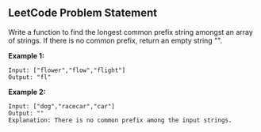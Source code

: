 ## LeetCode Problem Statement

Write a function to find the longest common prefix string amongst an array of strings.
If there is no common prefix, return an empty string "".

**Example 1:**
 
```
Input: ["flower","flow","flight"]
Output: "fl"
```
 
**Example 2:**
 
```
Input: ["dog","racecar","car"]
Output: ""
Explanation: There is no common prefix among the input strings.
```
 